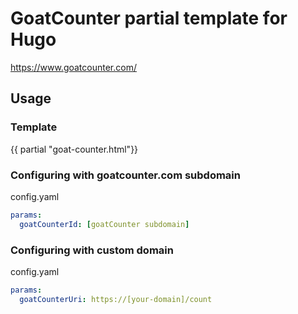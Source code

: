 # GoatCounter partial template for Hugo

https://www.goatcounter.com/

## Usage

### Template

{{ partial "goat-counter.html"}}

### Configuring with goatcounter.com subdomain

config.yaml

```yaml
params:
  goatCounterId: [goatCounter subdomain]
```

### Configuring with custom domain

config.yaml

```yaml
params:
  goatCounterUri: https://[your-domain]/count
```
